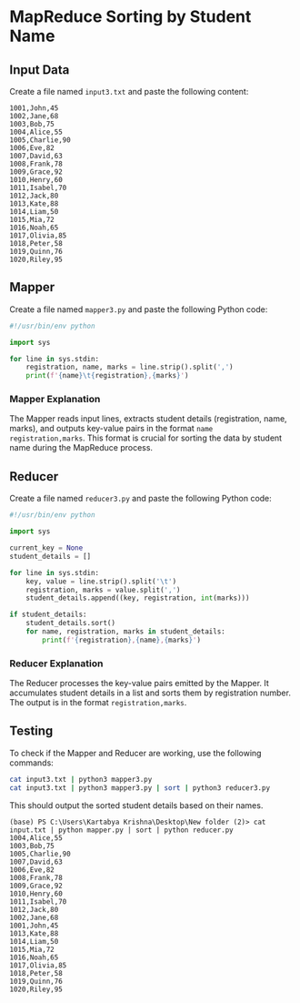 # MapReduce Sorting by Student Name

## Input Data

Create a file named `input3.txt` and paste the following content:

```plaintext
1001,John,45
1002,Jane,68
1003,Bob,75
1004,Alice,55
1005,Charlie,90
1006,Eve,82
1007,David,63
1008,Frank,78
1009,Grace,92
1010,Henry,60
1011,Isabel,70
1012,Jack,80
1013,Kate,88
1014,Liam,50
1015,Mia,72
1016,Noah,65
1017,Olivia,85
1018,Peter,58
1019,Quinn,76
1020,Riley,95
```

## Mapper

Create a file named `mapper3.py` and paste the following Python code:

```python
#!/usr/bin/env python

import sys

for line in sys.stdin:
    registration, name, marks = line.strip().split(',')
    print(f'{name}\t{registration},{marks}')
```

### Mapper Explanation

The Mapper reads input lines, extracts student details (registration, name, marks), and outputs key-value pairs in the format `name   registration,marks`. This format is crucial for sorting the data by student name during the MapReduce process.

## Reducer

Create a file named `reducer3.py` and paste the following Python code:

```python
#!/usr/bin/env python

import sys

current_key = None
student_details = []

for line in sys.stdin:
    key, value = line.strip().split('\t')
    registration, marks = value.split(',')
    student_details.append((key, registration, int(marks)))

if student_details:
    student_details.sort()
    for name, registration, marks in student_details:
        print(f'{registration},{name},{marks}')

```

### Reducer Explanation

The Reducer processes the key-value pairs emitted by the Mapper. It accumulates student details in a list and sorts them by registration number. The output is in the format `registration,marks`.

## Testing

To check if the Mapper and Reducer are working, use the following commands:

```bash
cat input3.txt | python3 mapper3.py
cat input3.txt | python3 mapper3.py | sort | python3 reducer3.py
```

This should output the sorted student details based on their names.
```
(base) PS C:\Users\Kartabya Krishna\Desktop\New folder (2)> cat input.txt | python mapper.py | sort | python reducer.py
1004,Alice,55
1003,Bob,75
1005,Charlie,90
1007,David,63
1006,Eve,82
1008,Frank,78
1009,Grace,92
1010,Henry,60
1011,Isabel,70
1012,Jack,80
1002,Jane,68
1001,John,45
1013,Kate,88
1014,Liam,50
1015,Mia,72
1016,Noah,65
1017,Olivia,85
1018,Peter,58
1019,Quinn,76
1020,Riley,95
```
